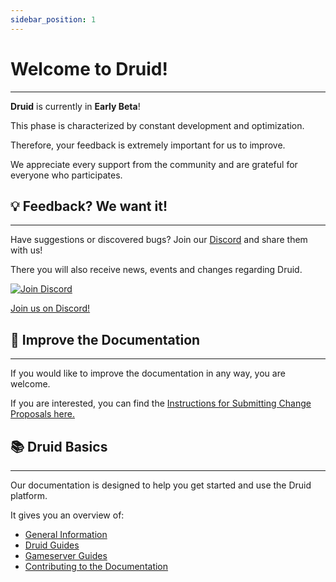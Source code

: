 ```yaml
---
sidebar_position: 1
---
```


# Welcome to Druid!
---

**Druid** is currently in **Early Beta**!

This phase is characterized by constant development and optimization.

Therefore, your feedback is extremely important for us to improve.

We appreciate every support from the community and are grateful for everyone who participates.

## 💡 Feedback? We want it!
---

Have suggestions or discovered bugs? Join our [Discord](https://discord.com/invite/UUXpmx24ua) and share them with us!

There you will also receive news, events and changes regarding Druid.

[![Join Discord](general/img/discord.png)](https://discord.com/invite/UUXpmx24ua)

[Join us on Discord!](https://discord.com/invite/UUXpmx24ua)


## 📝 Improve the Documentation
---

If you would like to improve the documentation in any way, you are welcome.

If you are interested, you can find the [Instructions for Submitting Change Proposals here.](/contribute/contribute-docs)

## 📚 Druid Basics
---

Our documentation is designed to help you get started and use the Druid platform.  

It gives you an overview of:

- [General Information](/general/beta)
- [Druid Guides](/category/guides)
- [Gameserver Guides](/category/gameservers)
- [Contributing to the Documentation](/contribute/contribute-docs)

